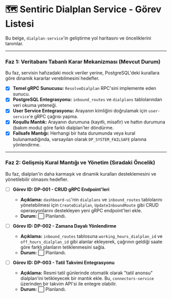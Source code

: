 # 🗺️ Sentiric Dialplan Service - Görev Listesi

Bu belge, `dialplan-service`'in geliştirme yol haritasını ve önceliklerini tanımlar.

---

### Faz 1: Veritabanı Tabanlı Karar Mekanizması (Mevcut Durum)

Bu faz, servisin hafızadaki mock veriler yerine, PostgreSQL'deki kurallara göre dinamik kararlar verebilmesini hedefler.

-   [x] **Temel gRPC Sunucusu:** `ResolveDialplan` RPC'sini implemente eden sunucu.
-   [x] **PostgreSQL Entegrasyonu:** `inbound_routes` ve `dialplans` tablolarından veri okuma yeteneği.
-   [x] **User Service Entegrasyonu:** Arayanın kimliğini doğrulamak için `user-service`'e gRPC çağrısı yapma.
-   [x] **Koşullu Mantık:** Arayanın durumuna (kayıtlı, misafir) ve hattın durumuna (bakım modu) göre farklı dialplan'ler döndürme.
-   [x] **Failsafe Mantığı:** Herhangi bir hata durumunda veya kural bulunamadığında, varsayılan olarak `DP_SYSTEM_FAILSAFE` planına yönlendirme.

---

### Faz 2: Gelişmiş Kural Mantığı ve Yönetim (Sıradaki Öncelik)

Bu faz, dialplan'in daha karmaşık ve dinamik kuralları desteklemesini ve yönetilebilir olmasını hedefler.

-   [ ] **Görev ID: DP-001 - CRUD gRPC Endpoint'leri**
    -   **Açıklama:** `dashboard-ui`'nin `dialplans` ve `inbound_routes` tablolarını yönetebilmesi için `CreateDialplan`, `UpdateInboundRoute` gibi CRUD operasyonlarını destekleyen yeni gRPC endpoint'leri ekle.
    -   **Durum:** ⬜ Planlandı.

-   [ ] **Görev ID: DP-002 - Zamana Dayalı Yönlendirme**
    -   **Açıklama:** `inbound_routes` tablosuna `working_hours_dialplan_id` ve `off_hours_dialplan_id` gibi alanlar ekleyerek, çağrının geldiği saate göre farklı planların tetiklenmesini sağla.
    -   **Durum:** ⬜ Planlandı.

-   [ ] **Görev ID: DP-003 - Tatil Takvimi Entegrasyonu**
    -   **Açıklama:** Resmi tatil günlerinde otomatik olarak "tatil anonsu" dialplan'ini tetikleyecek bir mantık ekle. Bu, `connectors-service` üzerinden bir takvim API'si ile entegre olabilir.
    -   **Durum:** ⬜ Planlandı.